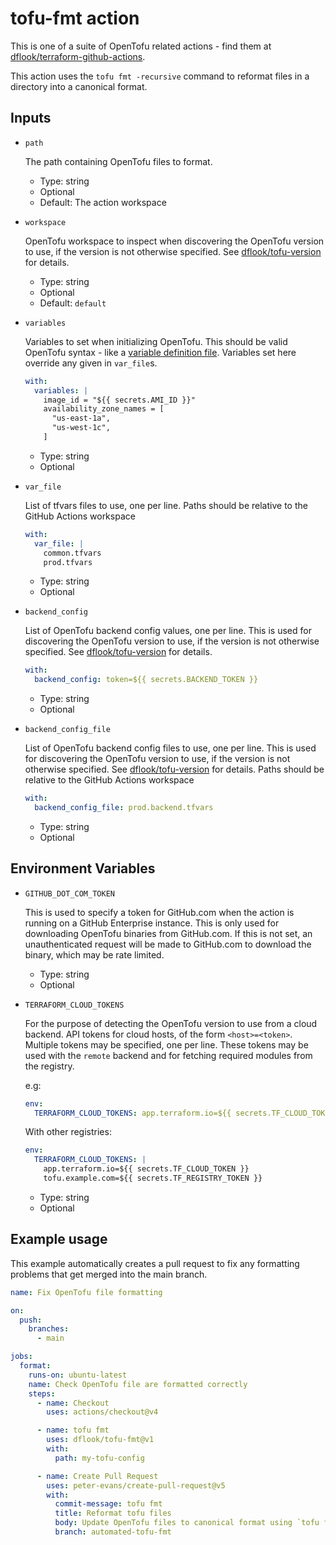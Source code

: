 # tofu-fmt action

This is one of a suite of OpenTofu related actions - find them at [dflook/terraform-github-actions](https://github.com/dflook/terraform-github-actions).

This action uses the `tofu fmt -recursive` command to reformat files in a directory into a canonical format.

## Inputs

* `path`

  The path containing OpenTofu files to format.

  - Type: string
  - Optional
  - Default: The action workspace

* `workspace`

  OpenTofu workspace to inspect when discovering the OpenTofu version to use, if the version is not otherwise specified.
  See [dflook/tofu-version](https://github.com/dflook/terraform-github-actions/tree/main/tofu-version#tofu-version-action) for details.

  - Type: string
  - Optional
  - Default: `default`

* `variables`

  Variables to set when initializing OpenTofu. This should be valid OpenTofu syntax - like a [variable definition file](https://opentofu.org/docs/language/values/variables/#variable-definitions-tfvars-files).
  Variables set here override any given in `var_file`s.

  ```yaml
  with:
    variables: |
      image_id = "${{ secrets.AMI_ID }}"
      availability_zone_names = [
        "us-east-1a",
        "us-west-1c",
      ]
  ```

  - Type: string
  - Optional

* `var_file`

  List of tfvars files to use, one per line.
  Paths should be relative to the GitHub Actions workspace

  ```yaml
  with:
    var_file: |
      common.tfvars
      prod.tfvars
  ```

  - Type: string
  - Optional

* `backend_config`

  List of OpenTofu backend config values, one per line. This is used for discovering the OpenTofu version to use, if the version is not otherwise specified.
  See [dflook/tofu-version](https://github.com/dflook/terraform-github-actions/tree/main/tofu-version#tofu-version-action) for details.

  ```yaml
  with:
    backend_config: token=${{ secrets.BACKEND_TOKEN }}
  ```

  - Type: string
  - Optional

* `backend_config_file`

  List of OpenTofu backend config files to use, one per line. This is used for discovering the OpenTofu version to use, if the version is not otherwise specified.
  See [dflook/tofu-version](https://github.com/dflook/terraform-github-actions/tree/main/tofu-version#tofu-version-action) for details.
  Paths should be relative to the GitHub Actions workspace

  ```yaml
  with:
    backend_config_file: prod.backend.tfvars
  ```

  - Type: string
  - Optional

## Environment Variables

* `GITHUB_DOT_COM_TOKEN`

  This is used to specify a token for GitHub.com when the action is running on a GitHub Enterprise instance.
  This is only used for downloading OpenTofu binaries from GitHub.com.
  If this is not set, an unauthenticated request will be made to GitHub.com to download the binary, which may be rate limited.

  - Type: string
  - Optional

* `TERRAFORM_CLOUD_TOKENS`

  For the purpose of detecting the OpenTofu version to use from a cloud backend.
  API tokens for cloud hosts, of the form `<host>=<token>`. Multiple tokens may be specified, one per line.
  These tokens may be used with the `remote` backend and for fetching required modules from the registry.

  e.g:

  ```yaml
  env:
    TERRAFORM_CLOUD_TOKENS: app.terraform.io=${{ secrets.TF_CLOUD_TOKEN }}
  ```

  With other registries:

  ```yaml
  env:
    TERRAFORM_CLOUD_TOKENS: |
      app.terraform.io=${{ secrets.TF_CLOUD_TOKEN }}
      tofu.example.com=${{ secrets.TF_REGISTRY_TOKEN }}
  ```

  - Type: string
  - Optional

## Example usage

This example automatically creates a pull request to fix any formatting
problems that get merged into the main branch.

```yaml
name: Fix OpenTofu file formatting

on:
  push:
    branches:
      - main

jobs:
  format:
    runs-on: ubuntu-latest
    name: Check OpenTofu file are formatted correctly
    steps:
      - name: Checkout
        uses: actions/checkout@v4

      - name: tofu fmt
        uses: dflook/tofu-fmt@v1
        with:
          path: my-tofu-config

      - name: Create Pull Request
        uses: peter-evans/create-pull-request@v5
        with:
          commit-message: tofu fmt
          title: Reformat tofu files
          body: Update OpenTofu files to canonical format using `tofu fmt`
          branch: automated-tofu-fmt
```
